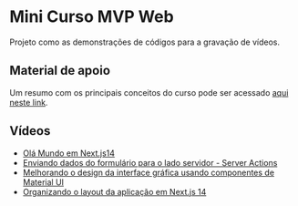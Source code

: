 # Mini Curso MVP Web 

Projeto como as demonstrações de códigos para a gravação de vídeos. 

## Material de apoio 

Um resumo com os principais conceitos do curso pode ser acessado [aqui neste link](https://github.com/orivaldosantana/mvp_banco_talentos/wiki).

## Vídeos 

* [Olá Mundo em Next.js14](https://youtu.be/LLH94tb1mv0)
* [Enviando dados do formulário para o lado servidor - Server Actions](https://youtu.be/ivnfwPCS9pU)
* [Melhorando o design da interface gráfica usando  componentes de Material UI](https://youtu.be/FLjpUoMq8VY)
* [Organizando o layout da aplicação em Next.js 14]()
